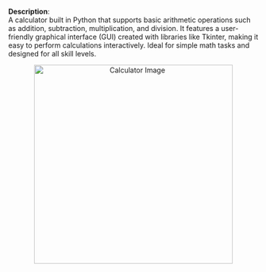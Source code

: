 **Description**:  
A calculator built in Python that supports basic arithmetic operations such as addition, subtraction, multiplication, and division. It features a user-friendly graphical interface (GUI) created with libraries like Tkinter, making it easy to perform calculations interactively. Ideal for simple math tasks and designed for all skill levels.


<div align="center">
  <img src="https://github.com/user-attachments/assets/6ec08c9b-b64e-4b3a-b57b-54f4b06d9049" alt="Calculator Image" width="400">
</div>

